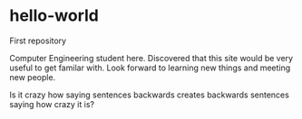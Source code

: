 # hello-world
First repository

Computer Engineering student here.
Discovered that this site would be very useful to get familar with.
Look forward to learning new things and meeting new people.

Is it crazy how saying sentences backwards creates backwards sentences saying how crazy it is?
